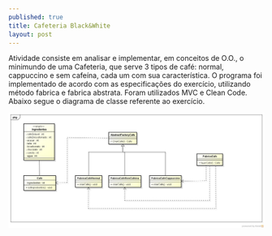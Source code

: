 ```yaml
---
published: true
title: Cafeteria Black&White
layout: post
---
```

Atividade consiste em analisar e implementar, em conceitos de O.O., o minimundo de uma Cafeteria, que serve 3 tipos de café: normal, cappuccino e sem cafeína, cada um com sua característica. O programa foi implementado de acordo com as especificações do exercício, utilizando método fabrica e fabrica abstrata. Foram utilizados MVC e Clean Code. Abaixo segue o diagrama de classe referente ao exercício.

<img src="https://raw.githubusercontent.com/leticiassenna/cafeteriaBW/master/Class%20Diagram0%20cafeteriabw.jpg">